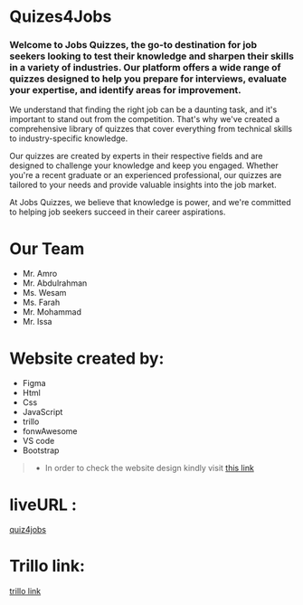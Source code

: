 # Quizes4Jobs
### Welcome to Jobs Quizzes, the go-to destination for job seekers looking to test their knowledge and sharpen their skills in a variety of industries. Our platform offers a wide range of quizzes designed to help you prepare for interviews, evaluate your expertise, and identify areas for improvement.

We understand that finding the right job can be a daunting task, and it's important to stand out from the competition. That's why we've created a comprehensive library of quizzes that cover everything from technical skills to industry-specific knowledge.

Our quizzes are created by experts in their respective fields and are designed to challenge your knowledge and keep you engaged. Whether you're a recent graduate or an experienced professional, our quizzes are tailored to your needs and provide valuable insights into the job market.

At Jobs Quizzes, we believe that knowledge is power, and we're committed to helping job seekers succeed in their career aspirations.

# Our Team

+ Mr. Amro
+ Mr. Abdulrahman
+ Ms. Wesam
+ Ms. Farah
+ Mr. Mohammad
+ Mr. Issa

# Website created by:

+ Figma
+ Html
+ Css
+ JavaScript
+ trillo
+ fonwAwesome
+ VS code
+ Bootstrap

>* In order to check the website design kindly visit [this link](https://www.figma.com/file/01KIUS6NMMtCpUNXnc12SY/Quiz-Project?node-id=37-764&t=SKxRpDyo9d2I1iFE-0)

# liveURL :
[quiz4jobs](https://group-4-quiz-website.github.io/G4-Quiz-Website/)

# Trillo link:
[trillo link](https://trello.com/b/pUsDDPlh/group-4-quiz-webbsite)
